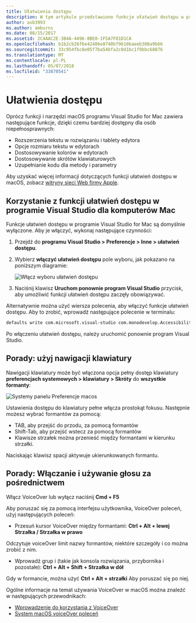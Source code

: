 ```yaml
---
title: Ułatwienia dostępu
description: W tym artykule przedstawiono funkcje ułatwień dostępu w programie Visual Studio for Mac i jak można ją włączyć.
author: asb3993
ms.author: amburns
ms.date: 08/15/2017
ms.assetid: 2C4AAC2E-3B4A-4496-8BE0-1F5A7F81D1CA
ms.openlocfilehash: b1b2cb26f6e42486e8740bf9610baeeb308a9b66
ms.sourcegitcommit: 33c954fbc8e05f7ba54bfa2c0d1bc1f9bbc68876
ms.translationtype: MT
ms.contentlocale: pl-PL
ms.lasthandoff: 05/07/2018
ms.locfileid: "33870541"
---
```

# <a name="accessibility"></a>Ułatwienia dostępu

Oprócz funkcji i narzędzi macOS programu Visual Studio for Mac zawiera następujące funkcje, dzięki czemu bardziej dostępny dla osób niepełnosprawnych:

- Rozszerzenia tekstu w rozwiązaniu i tablety edytora
- Opcje rozmiaru tekstu w edytorach
- Dostosowywanie kolorów w edytorach
- Dostosowywanie skrótów klawiaturowych
- Uzupełnianie kodu dla metody i parametry 

Aby uzyskać więcej informacji dotyczących funkcji ułatwień dostępu w macOS, zobacz [witryny sieci Web firmy Apple](https://www.apple.com/accessibility/mac/).

## <a name="using-accessibility-features-in-visual-studio-for-mac"></a>Korzystanie z funkcji ułatwień dostępu w programie Visual Studio dla komputerów Mac

Funkcje ułatwień dostępu w programie Visual Studio for Mac są domyślnie wyłączone. Aby je włączyć, wykonaj następujące czynności:

1. Przejdź do **programu Visual Studio > Preferencje > Inne > ułatwień dostępu**.

2. Wybierz **włączyć ułatwień dostępu** pole wyboru, jak pokazano na poniższym diagramie:

    ![Włącz wyboru ułatwień dostępu](media/accessibility-image1.png)

3. Naciśnij klawisz **Uruchom ponownie program Visual Studio** przycisk, aby umożliwić funkcji ułatwień dostępu zaczęły obowiązywać.


Alternatywnie można użyć wiersza polecenia, aby włączyć funkcje ułatwień dostępu. Aby to zrobić, wprowadź następujące polecenie w terminalu: 

```bash
defaults write com.microsoft.visual-studio com.monodevelop.AccessibilityEnabled 1 
```

Po włączeniu ułatwień dostępu, należy uruchomić ponownie program Visual Studio.

## <a name="how-to-use-keyboard-navigation"></a>Porady: użyj nawigacji klawiatury

Nawigacji klawiatury może być włączona opcja pełny dostęp klawiatury **preferencjach systemowych > klawiatury > Skróty** do **wszystkie formanty**:

  ![Systemy panelu Preferencje macos](media/accessibility-image2.png)

Ustawienia dostępu do klawiatury pełne włącza prostokąt fokusu. Następnie możesz wybrać formantów za pomocą:
- TAB, aby przejść do przodu, za pomocą formantów
- Shift-Tab, aby przejść wstecz za pomocą formantów
- Klawisze strzałek można przenieść między formantami w kierunku strzałki. 

Naciskając klawisz spacji aktywuje ukierunkowanych formantu.

## <a name="how-to-enable-and-use-voice-over"></a>Porady: Włączanie i używanie głosu za pośrednictwem

Włącz VoiceOver lub wyłącz naciśnij **Cmd + F5**

Aby poruszać się za pomocą interfejsu użytkownika, VoiceOver poleceń, użyj następujących poleceń:

- Przesuń kursor VoiceOver między formantami: **Ctrl + Alt + lewej Strzałka / Strzałka w prawo**

Odczytuje voiceOver limit nazwy formantów, niektóre szczegóły i co można zrobić z nim. 

- Wprowadź grup i (takie jak konsola rozwiązania, przybornika i pozostałe): **Ctrl + Alt + Shift + Strzałka w dół**

Gdy w formancie, można użyć **Ctrl + Alt + strzałki** Aby poruszać się po niej. 
 
Ogólne informacje na temat używania VoiceOver w macOS można znaleźć w następujących przewodnikach:

- [Wprowadzenie do korzystania z VoiceOver](https://help.apple.com/voiceover/info/guide/10.12/)
- [System macOS voiceOver poleceń](http://lab.dotjay.com/notes/voiceover-commands/)
